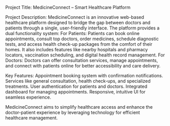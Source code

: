 Project Title: MedicineConnect – Smart Healthcare Platform

Project Description:
MedicineConnect is an innovative web-based healthcare platform designed to bridge the gap between doctors and patients through a single, user-friendly interface. The platform provides a dual functionality system:
For Patients:
Patients can book online appointments, consult top doctors, order medicines, schedule diagnostic tests, and access health check-up packages from the comfort of their homes. It also includes features like nearby hospitals and pharmacy locators, vaccination scheduling, and digital health record management.
For Doctors:
Doctors can offer consultation services, manage appointments, and connect with patients online for better accessibility and care delivery.

Key Features:
Appointment booking system with confirmation notifications.
Services like general consultation, health check-ups, and specialized treatments.
User authentication for patients and doctors.
Integrated dashboard for managing appointments.
Responsive, intuitive UI for seamless experience.

MedicineConnect aims to simplify healthcare access and enhance the doctor-patient experience by leveraging technology for efficient healthcare management.
